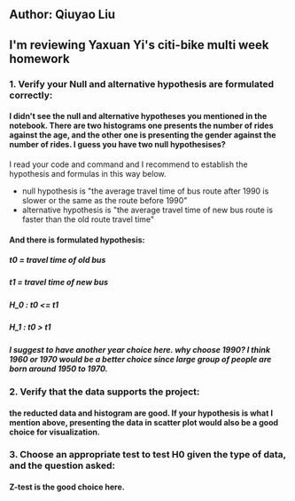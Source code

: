 ## Author: Qiuyao Liu
## I'm reviewing Yaxuan Yi's citi-bike multi week homework

### 1. Verify your Null and alternative hypothesis are formulated correctly:

#### I didn't see the null and alternative hypotheses you mentioned in the notebook. There are two histograms one presents the number of rides against the age, and the other one is presenting the gender against the number of rides. I guess you have two null hypothesises?
I read your code and command and I recommend to establish the hypothesis and formulas in this way below.
- null hypothesis is "the average travel time of bus route after 1990 is slower or the same as the route before 1990"
- alternative hypothesis is "the average travel time of new bus route is faster than the old route travel time"
#### And there is formulated hypothesis:
##### t0 = travel time of old bus
##### t1 = travel time of new bus
##### H_0 : t0 <= t1
##### H_1 : t0 > t1
##### I suggest to have another year choice here. why choose 1990? I think 1960 or 1970 would be a better choice since large group of people are born around 1950 to 1970.

### 2. Verify that the data supports the project:
#### the reducted data and histogram are good. If your hypothesis is what I mention above, presenting the data in scatter plot would also be a good choice for visualization.

### 3. Choose an appropriate test to test H0 given the type of data, and the question asked:
#### Z-test is the good choice here.

